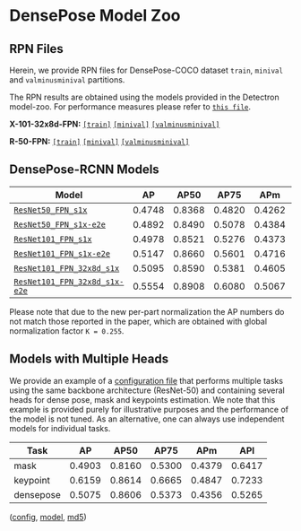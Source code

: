# DensePose Model Zoo

## RPN Files
Herein, we provide RPN files for DensePose-COCO dataset `train`, `minival` and `valminusminival` partitions.

The RPN results are obtained using the models provided in the Detectron model-zoo. For performance measures please refer to [`this file`](https://github.com/facebookresearch/Detectron/blob/master/MODEL_ZOO.md#person-specific-rpn-baselines).

**X-101-32x8d-FPN:** [`[train]`](https://dl.fbaipublicfiles.com/densepose/DensePose-RPN-train_X-101-32x8d-FPN.pkl) [`[minival]`](https://dl.fbaipublicfiles.com/densepose/DensePose-RPN-minival_X-101-32x8d-FPN.pkl) [`[valminusminival]`](https://dl.fbaipublicfiles.com/densepose/DensePose-RPN-valminusminival_X-101-32x8d-FPN.pkl)

**R-50-FPN:** [`[train]`](https://dl.fbaipublicfiles.com/densepose/DensePose-RPN-train_fpn_resnet50.pkl) [`[minival]`](https://dl.fbaipublicfiles.com/densepose/DensePose-RPN-minival_fpn_resnet50.pkl) [`[valminusminival]`](https://dl.fbaipublicfiles.com/densepose/DensePose-RPN-valminusminival_fpn_resnet50.pkl)

## DensePose-RCNN Models

| Model | AP  |  AP50 | AP75  | APm  |APl |
|-----|-----|---    |---    |---   |--- |
| [`ResNet50_FPN_s1x`](https://dl.fbaipublicfiles.com/densepose/DensePose_ResNet50_FPN_s1x.pkl)| 0.4748 |0.8368|0.4820 |0.4262|0.4948|
| [`ResNet50_FPN_s1x-e2e`](https://dl.fbaipublicfiles.com/densepose/DensePose_ResNet50_FPN_s1x-e2e.pkl)|0.4892 |0.8490|0.5078| 0.4384|0.5059|
| [`ResNet101_FPN_s1x`](https://dl.fbaipublicfiles.com/densepose/DensePose_ResNet101_FPN_s1x.pkl)|0.4978| 0.8521|0.5276 |0.4373|0.5164|
| [`ResNet101_FPN_s1x-e2e`](https://dl.fbaipublicfiles.com/densepose/DensePose_ResNet101_FPN_s1x-e2e.pkl)|0.5147 |0.8660|0.5601 |0.4716|0.5291|
| [`ResNet101_FPN_32x8d_s1x`](https://dl.fbaipublicfiles.com/densepose/DensePose_ResNet101_FPN_32x8d_s1x.pkl)|0.5095 | 0.8590|0.5381 |0.4605|0.5272|
| [`ResNet101_FPN_32x8d_s1x-e2e`](https://dl.fbaipublicfiles.com/densepose/DensePose_ResNet101_FPN_32x8d_s1x-e2e.pkl)|0.5554 | 0.8908|0.6080 |0.5067|0.5676|

Please note that due to the new per-part normalization the AP numbers do not match those reported in the paper, which are obtained with global normalization factor `K = 0.255`.

## Models with Multiple Heads

We provide an example of a
[configuration file](configs/DensePoseKeyPointsMask_ResNet50_FPN_s1x-e2e.yaml)
that performs multiple tasks
using the same backbone architecture (ResNet-50) and containing several
heads for dense pose, mask and keypoints estimation. We note that this
example is provided purely for illustrative purposes and the performance
of the model is not tuned. As an alternative, one can always use
independent models for individual tasks.

| Task | AP  |  AP50 | AP75  | APm  |APl |
|-----|-----|---    |---    |---   |--- |
| mask | 0.4903 | 0.8160 | 0.5300 | 0.4379 | 0.6417 |
| keypoint | 0.6159 | 0.8614 | 0.6665 | 0.4847 | 0.7233 |
| densepose | 0.5075 | 0.8606 | 0.5373 | 0.4356 | 0.5265 |

([config](configs/DensePoseKeyPointsMask_ResNet50_FPN_s1x-e2e.yaml),
[model](https://dl.fbaipublicfiles.com/densepose/DensePoseKeyPointsMask_ResNet50_FPN_s1x-e2e.pkl),
[md5](https://dl.fbaipublicfiles.com/densepose/DensePoseKeyPointsMask_ResNet50_FPN_s1x-e2e.pkl.md5sum))

